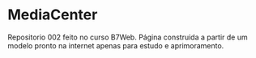 # MediaCenter
Repositorio 002 feito no curso B7Web. 
Página construida a partir de um modelo pronto na internet apenas para estudo e aprimoramento.
